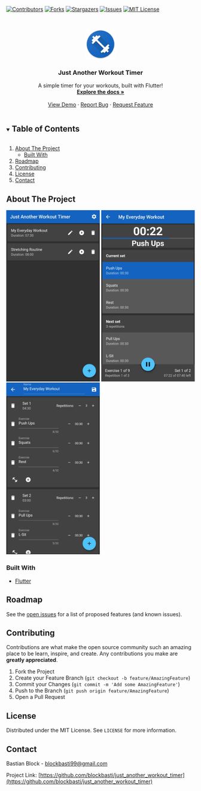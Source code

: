 <!-- PROJECT SHIELDS -->
[![Contributors][contributors-shield]][contributors-url]
[![Forks][forks-shield]][forks-url]
[![Stargazers][stars-shield]][stars-url]
[![Issues][issues-shield]][issues-url]
[![MIT License][license-shield]][license-url]



<!-- PROJECT LOGO -->
<br />
<p align="center">
  <a href="https://github.com/blockbasti/just_another_workout_timer">
    <img src="/assets/ic_launcher.png" alt="Logo" width="80" height="80">
  </a>

  <h3 align="center">Just Another Workout Timer</h3>

  <p align="center">
    A simple timer for your workouts, built with Flutter!
    <br />
    <a href="https://github.com/blockbasti/just_another_workout_timer"><strong>Explore the docs »</strong></a>
    <br />
    <br />
    <a href="https://github.com/blockbasti/just_another_workout_timer">View Demo</a>
    ·
    <a href="https://github.com/blockbasti/just_another_workout_timer/issues">Report Bug</a>
    ·
    <a href="https://github.com/blockbasti/just_another_workout_timer/issues">Request Feature</a>
  </p>
</p>



<!-- TABLE OF CONTENTS -->
<details open="open">
  <summary><h2 style="display: inline-block">Table of Contents</h2></summary>
  <ol>
    <li>
      <a href="#about-the-project">About The Project</a>
      <ul>
        <li><a href="#built-with">Built With</a></li>
      </ul>
    </li>
    <li><a href="#roadmap">Roadmap</a></li>
    <li><a href="#contributing">Contributing</a></li>
    <li><a href="#license">License</a></li>
    <li><a href="#contact">Contact</a></li>
  </ol>
</details>



<!-- ABOUT THE PROJECT -->
## About The Project

<img src="/screenshots/home.jpg" alt="Home Screen" width="250">
<img src="/screenshots/runner.jpg" alt="Workout Screen" width="250">
<img src="/screenshots/builder.jpg" alt="Builder Screen" width="250">


### Built With

* [Flutter](https://flutter.dev/)


<!-- ROADMAP -->
## Roadmap

See the [open issues](https://github.com/blockbasti/just_another_workout_timer/issues) for a list of proposed features (and known issues).



<!-- CONTRIBUTING -->
## Contributing

Contributions are what make the open source community such an amazing place to be learn, inspire, and create. Any contributions you make are **greatly appreciated**.

1. Fork the Project
2. Create your Feature Branch (`git checkout -b feature/AmazingFeature`)
3. Commit your Changes (`git commit -m 'Add some AmazingFeature'`)
4. Push to the Branch (`git push origin feature/AmazingFeature`)
5. Open a Pull Request



<!-- LICENSE -->
## License

Distributed under the MIT License. See `LICENSE` for more information.



<!-- CONTACT -->
## Contact

Bastian Block - blockbasti99@gmail.com

Project Link: [https://github.com/blockbasti/just_another_workout_timer](https://github.com/blockbasti/just_another_workout_timer)


<!-- MARKDOWN LINKS & IMAGES -->
<!-- https://www.markdownguide.org/basic-syntax/#reference-style-links -->
[contributors-shield]: https://img.shields.io/github/contributors/blockbasti/just_another_workout_timer.svg?style=for-the-badge
[contributors-url]: https://github.com/blockbasti/just_another_workout_timer/graphs/contributors
[forks-shield]: https://img.shields.io/github/forks/blockbasti/just_another_workout_timer.svg?style=for-the-badge
[forks-url]: https://github.com/blockbasti/just_another_workout_timer/network/members
[stars-shield]: https://img.shields.io/github/stars/blockbasti/just_another_workout_timer.svg?style=for-the-badge
[stars-url]: https://github.com/blockbasti/just_another_workout_timer/stargazers
[issues-shield]: https://img.shields.io/github/issues/blockbasti/just_another_workout_timer.svg?style=for-the-badge
[issues-url]: https://github.com/blockbasti/just_another_workout_timer/issues
[license-shield]: https://img.shields.io/github/license/blockbasti/just_another_workout_timer.svg?style=for-the-badge
[license-url]: https://github.com/blockbasti/just_another_workout_timer/blob/master/LICENSE